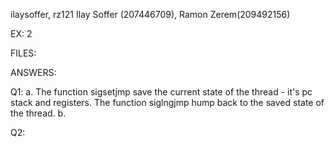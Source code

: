 ilaysoffer, rz121
Ilay Soffer (207446709), Ramon Zerem(209492156)

EX: 2

FILES:

ANSWERS:

Q1:
a. The function sigsetjmp save the current state of the thread - it's pc stack and registers. The function siglngjmp
hump back to the saved state of the thread.
b.

Q2:
